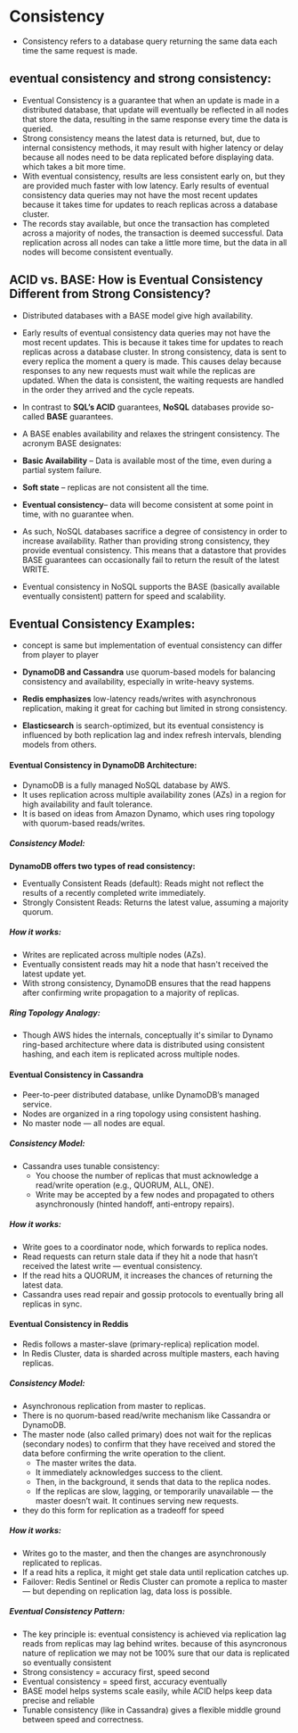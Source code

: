 # Consistency 
- Consistency refers to a database query returning the same data each time the same request is made.
## eventual consistency and strong consistency:
- Eventual Consistency is a guarantee that when an update is made in a distributed database, that update will eventually be reflected in all nodes that store the data, resulting in the same response every time the data is queried.
- Strong consistency means the latest data is returned, but, due to internal consistency methods, it may result with higher latency or delay because all nodes need to be data replicated before displaying data. which takes a bit more time.
-  With eventual consistency, results are less consistent early on, but they are provided much faster with low latency. Early results of eventual consistency data queries may not have the most recent updates because it takes time for updates to reach replicas across a database cluster.
-  The records stay available, but once the transaction has completed across a majority of nodes, the transaction is deemed successful. Data replication across all nodes can take a little more time, but the data in all nodes will become consistent eventually.

## ACID vs. BASE: How is Eventual Consistency Different from Strong Consistency?
- Distributed databases with a BASE model give high availability.
- Early results of eventual consistency data queries may not have the most recent updates. This is because it takes time for updates to reach replicas across a database cluster. In strong consistency, data is sent to every replica the moment a query is made. This causes delay because responses to any new requests must wait while the replicas are updated. When the data is consistent, the waiting requests are handled in the order they arrived and the cycle repeats.
- In contrast to **SQL’s ACID** guarantees, **NoSQL** databases provide so-called **BASE** guarantees.
-  A BASE enables availability and relaxes the stringent consistency. The acronym BASE designates:

  - **Basic Availability** – Data is available most of the time, even during a partial system failure.
  - **Soft state** – replicas are not consistent all the time.
  - **Eventual consistency**– data will become consistent at some point in time, with no guarantee when.

- As such, NoSQL databases sacrifice a degree of consistency in order to increase availability. Rather than providing strong consistency, they provide eventual consistency. This means that a datastore that provides BASE guarantees can occasionally fail to return the result of the latest WRITE.

- Eventual consistency in NoSQL supports the BASE (basically available eventually consistent) pattern for speed and scalability.

## Eventual Consistency Examples:
- concept is same but implementation  of eventual consistency can differ from player to player

- **DynamoDB and Cassandra** use quorum-based models for balancing consistency and availability, especially in write-heavy systems.
- **Redis emphasizes** low-latency reads/writes with asynchronous replication, making it great for caching but limited in strong consistency.
- **Elasticsearch** is search-optimized, but its eventual consistency is influenced by both replication lag and index refresh intervals, blending models from others.

#### Eventual Consistency in DynamoDB Architecture:
- DynamoDB is a fully managed NoSQL database by AWS.
- It uses replication across multiple availability zones (AZs) in a region for high availability and fault tolerance.
- It is based on ideas from Amazon Dynamo, which uses ring topology with quorum-based reads/writes.
##### Consistency Model:

**DynamoDB offers two types of read consistency:**
- Eventually Consistent Reads (default): Reads might not reflect the results of a recently completed write immediately.
- Strongly Consistent Reads: Returns the latest value, assuming a majority quorum.
##### How it works:
- Writes are replicated across multiple nodes (AZs).
- Eventually consistent reads may hit a node that hasn't received the latest update yet.
- With strong consistency, DynamoDB ensures that the read happens after confirming write propagation to a majority of replicas.
##### Ring Topology Analogy:
- Though AWS hides the internals, conceptually it's similar to Dynamo ring-based architecture where data is distributed using consistent hashing, and each item is replicated across multiple nodes.
####  Eventual Consistency in Cassandra
- Peer-to-peer distributed database, unlike DynamoDB’s managed service.
- Nodes are organized in a ring topology using consistent hashing.
- No master node — all nodes are equal.
##### Consistency Model:

- Cassandra uses tunable consistency:
  - You choose the number of replicas that must acknowledge a read/write operation (e.g., QUORUM, ALL, ONE).
  - Write may be accepted by a few nodes and propagated to others asynchronously (hinted handoff, anti-entropy repairs).
##### How it works:

- Write goes to a coordinator node, which forwards to replica nodes.
- Read requests can return stale data if they hit a node that hasn’t received the latest write — eventual consistency.
- If the read hits a QUORUM, it increases the chances of returning the latest data.
- Cassandra uses read repair and gossip protocols to eventually bring all replicas in sync.

####  Eventual Consistency in Reddis
- Redis follows a master-slave (primary-replica) replication model.
- In Redis Cluster, data is sharded across multiple masters, each having replicas.
##### Consistency Model:
- Asynchronous replication from master to replicas.
- There is no quorum-based read/write mechanism like Cassandra or DynamoDB.
- The master node (also called primary) does not wait for the replicas (secondary nodes) to confirm that they have received and stored the data before confirming the write operation to the client.
  - The master writes the data.
  - It immediately acknowledges success to the client.
  - Then, in the background, it sends that data to the replica nodes.
  - If the replicas are slow, lagging, or temporarily unavailable — the master doesn’t wait. It continues serving new requests.
- they do this form for replication as a tradeoff for speed

##### How it works:
- Writes go to the master, and then the changes are asynchronously replicated to replicas.
- If a read hits a replica, it might get stale data until replication catches up.
- Failover: Redis Sentinel or Redis Cluster can promote a replica to master — but depending on replication lag, data loss is possible.
##### Eventual Consistency Pattern:
- The key principle is: eventual consistency is achieved via replication lag reads from replicas may lag behind writes. because of this asyncronous nature of replication we may not be 100% sure that our data is replicated so eventually consistent
- Strong consistency = accuracy first, speed second
- Eventual consistency = speed first, accuracy eventually
- BASE model helps systems scale easily, while ACID helps keep data precise and reliable
- Tunable consistency (like in Cassandra) gives a flexible middle ground between speed and correctness.
